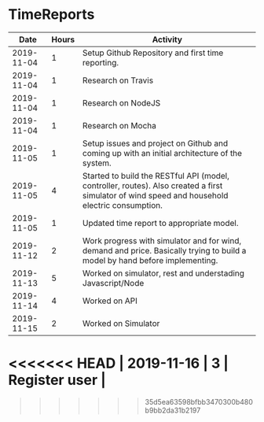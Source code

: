 # TimeReports
| Date  |      Hours    | Activity                                       |
| ----------- | ------- |------------------------------------------------|
| 2019-11-04  | 1       | Setup Github Repository and first time reporting. |
| 2019-11-04  | 1       | Research on Travis |
| 2019-11-04  | 1       | Research on NodeJS |
| 2019-11-04  | 1       | Research on Mocha |
| 2019-11-05  | 1       | Setup issues and project on Github and coming up with an initial architecture of the system. |
| 2019-11-05  | 4       | Started to build the RESTful API (model, controller, routes). Also created a first simulator of wind speed and household electric consumption. |
| 2019-11-05  | 1       | Updated time report to appropriate model. |
| 2019-11-12  | 2       | Work progress with simulator and for wind, demand and price. Basically trying to build a model by hand before implementing. |
| 2019-11-13  | 5       | Worked on simulator, rest and understading Javascript/Node |
| 2019-11-14  | 4       | Worked on API |
| 2019-11-15  | 2       | Worked on Simulator |
<<<<<<< HEAD
| 2019-11-16  | 3       | Register user |
=======
>>>>>>> 35d5ea63598bfbb3470300b480b9bb2da31b2197
